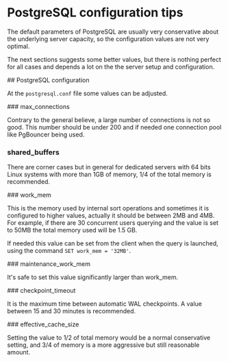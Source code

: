 <h1>PostgreSQL configuration tips</h1>

The default parameters of PostgreSQL are usually very conservative about the underlying server capacity, so the configuration values are not very optimal.

The next sections suggests some better values, but there is nothing perfect for all cases and depends a lot on the the server setup and configuration.

## PostgreSQL configuration

At the `postgresql.conf` file some values can be adjusted.

### max_connections

Contrary to the general believe, a large number of connections is not so good. This number should be under 200 and if needed one connection pool like PgBouncer being used.

### shared_buffers

There are corner cases but in general for dedicated servers with 64 bits Linux systems with more than 1GB of memory, 1/4 of the total memory is recommended.

### work_mem

This is the memory used by internal sort operations and sometimes it is configured to higher values, actually it should be between 2MB and 4MB. For example, if there are 30 concurrent users querying and the value is set to 50MB the total memory used will be 1.5 GB.

If needed this value can be set from the client when the query is launched, using the command `SET work_mem = '32MB'`.

### maintenance_work_mem

It's safe to set this value significantly larger than work_mem.

### checkpoint_timeout

It is the maximum time between automatic WAL checkpoints. A value between 15 and 30 minutes is recommended.

### effective_cache_size

Setting the value to 1/2 of total memory would be a normal conservative setting, and 3/4 of memory is a more aggressive but still reasonable amount.

<!--
## Linux configuration

If the underlying OS is Linux some aspects can be optimized to get better a better performance.

### File system

TBD
-->